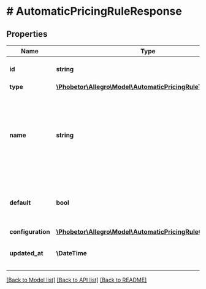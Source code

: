 # # AutomaticPricingRuleResponse

## Properties

Name | Type | Description | Notes
------------ | ------------- | ------------- | -------------
**id** | **string** | Identifier of a automatic pricing rule. |
**type** | [**\Phobetor\Allegro\Model\AutomaticPricingRuleType**](AutomaticPricingRuleType.md) |  |
**name** | **string** | The rule name. Default rule names are automatically translated based on the value provided in the the \&quot;Accept-Language\&quot; header. |
**default** | **bool** | Indicates whether a rule is default (true) or created by merchant (false). |
**configuration** | [**\Phobetor\Allegro\Model\AutomaticPricingRuleConfiguration**](AutomaticPricingRuleConfiguration.md) |  | [optional]
**updated_at** | **\DateTime** | The date the rule was last modified in ISO 8601 format. |

[[Back to Model list]](../../README.md#models) [[Back to API list]](../../README.md#endpoints) [[Back to README]](../../README.md)
